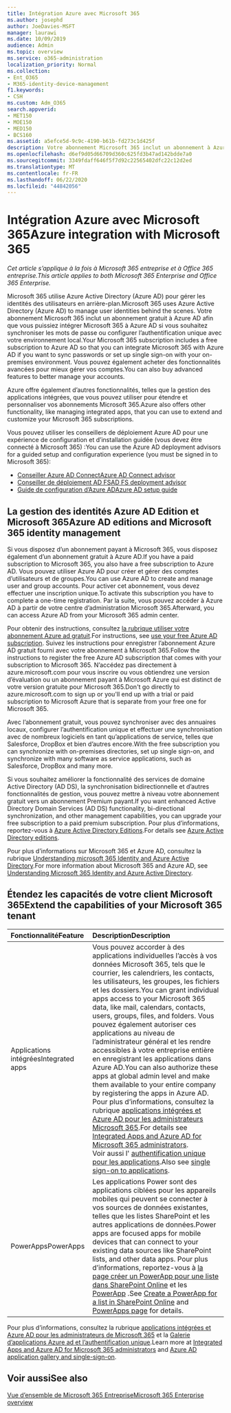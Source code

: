 ```yaml
---
title: Intégration Azure avec Microsoft 365
ms.author: josephd
author: JoeDavies-MSFT
manager: laurawi
ms.date: 10/09/2019
audience: Admin
ms.topic: overview
ms.service: o365-administration
localization_priority: Normal
ms.collection:
- Ent_O365
- M365-identity-device-management
f1.keywords:
- CSH
ms.custom: Adm_O365
search.appverid:
- MET150
- MOE150
- MED150
- BCS160
ms.assetid: a5efce5d-9c9c-4190-b61b-fd273c1d425f
description: Votre abonnement Microsoft 365 inclut un abonnement à Azure AD. Intégrez Microsoft 365 à Azure AD si vous voulez une synchronisation de mot de passe ou une authentification unique avec votre environnement local.
ms.openlocfilehash: d6ef9d05d66709d360c625fd3b47ad142bdde7a0
ms.sourcegitcommit: 3349fdaff646f5f7d92c22565402dfc22c12d2ed
ms.translationtype: MT
ms.contentlocale: fr-FR
ms.lasthandoff: 06/22/2020
ms.locfileid: "44842056"
---
```

# <a name="azure-integration-with-microsoft-365"></a><span data-ttu-id="0f002-104">Intégration Azure avec Microsoft 365</span><span class="sxs-lookup"><span data-stu-id="0f002-104">Azure integration with Microsoft 365</span></span>

<span data-ttu-id="0f002-105">*Cet article s’applique à la fois à Microsoft 365 entreprise et à Office 365 entreprise.*</span><span class="sxs-lookup"><span data-stu-id="0f002-105">*This article applies to both Microsoft 365 Enterprise and Office 365 Enterprise.*</span></span>

<span data-ttu-id="0f002-106">Microsoft 365 utilise Azure Active Directory (Azure AD) pour gérer les identités des utilisateurs en arrière-plan.</span><span class="sxs-lookup"><span data-stu-id="0f002-106">Microsoft 365 uses Azure Active Directory (Azure AD) to manage user identities behind the scenes.</span></span> <span data-ttu-id="0f002-107">Votre abonnement Microsoft 365 inclut un abonnement gratuit à Azure AD afin que vous puissiez intégrer Microsoft 365 à Azure AD si vous souhaitez synchroniser les mots de passe ou configurer l’authentification unique avec votre environnement local.</span><span class="sxs-lookup"><span data-stu-id="0f002-107">Your Microsoft 365 subscription includes a free subscription to Azure AD so that you can integrate Microsoft 365 with Azure AD if you want to sync passwords or set up single sign-on with your on-premises environment.</span></span> <span data-ttu-id="0f002-108">Vous pouvez également acheter des fonctionnalités avancées pour mieux gérer vos comptes.</span><span class="sxs-lookup"><span data-stu-id="0f002-108">You can also buy advanced features to better manage your accounts.</span></span>
  
<span data-ttu-id="0f002-109">Azure offre également d’autres fonctionnalités, telles que la gestion des applications intégrées, que vous pouvez utiliser pour étendre et personnaliser vos abonnements Microsoft 365.</span><span class="sxs-lookup"><span data-stu-id="0f002-109">Azure also offers other functionality, like managing integrated apps, that you can use to extend and customize your Microsoft 365 subscriptions.</span></span>
  
<span data-ttu-id="0f002-110">Vous pouvez utiliser les conseillers de déploiement Azure AD pour une expérience de configuration et d’installation guidée (vous devez être connecté à Microsoft 365) :</span><span class="sxs-lookup"><span data-stu-id="0f002-110">You can use the Azure AD deployment advisors for a guided setup and configuration experience (you must be signed in to Microsoft 365):</span></span>

 - [<span data-ttu-id="0f002-111">Conseiller Azure AD Connect</span><span class="sxs-lookup"><span data-stu-id="0f002-111">Azure AD Connect advisor</span></span>](https://aka.ms/aadconnectpwsync)
 - [<span data-ttu-id="0f002-112">Conseiller de déploiement AD FS</span><span class="sxs-lookup"><span data-stu-id="0f002-112">AD FS deployment advisor</span></span>](https://aka.ms/adfsguidance)
 - [<span data-ttu-id="0f002-113">Guide de configuration d’Azure AD</span><span class="sxs-lookup"><span data-stu-id="0f002-113">Azure AD setup guide</span></span>](https://aka.ms/aadpguidance)
  
## <a name="azure-ad-editions-and-microsoft-365-identity-management"></a><span data-ttu-id="0f002-114">La gestion des identités Azure AD Edition et Microsoft 365</span><span class="sxs-lookup"><span data-stu-id="0f002-114">Azure AD editions and Microsoft 365 identity management</span></span>

<span data-ttu-id="0f002-115">Si vous disposez d’un abonnement payant à Microsoft 365, vous disposez également d’un abonnement gratuit à Azure AD.</span><span class="sxs-lookup"><span data-stu-id="0f002-115">If you have a paid subscription to Microsoft 365, you also have a free subscription to Azure AD.</span></span> <span data-ttu-id="0f002-116">Vous pouvez utiliser Azure AD pour créer et gérer des comptes d’utilisateurs et de groupes.</span><span class="sxs-lookup"><span data-stu-id="0f002-116">You can use Azure AD to create and manage user and group accounts.</span></span> <span data-ttu-id="0f002-117">Pour activer cet abonnement, vous devez effectuer une inscription unique.</span><span class="sxs-lookup"><span data-stu-id="0f002-117">To activate this subscription you have to complete a one-time registration.</span></span> <span data-ttu-id="0f002-118">Par la suite, vous pouvez accéder à Azure AD à partir de votre centre d’administration Microsoft 365.</span><span class="sxs-lookup"><span data-stu-id="0f002-118">Afterward, you can access Azure AD from your Microsoft 365 admin center.</span></span> 

<span data-ttu-id="0f002-119">Pour obtenir des instructions, consultez [la rubrique utiliser votre abonnement Azure ad gratuit](https://go.microsoft.com/fwlink/p/?LinkId=617127).</span><span class="sxs-lookup"><span data-stu-id="0f002-119">For instructions, see [use your free Azure AD subscription](https://go.microsoft.com/fwlink/p/?LinkId=617127).</span></span> <span data-ttu-id="0f002-120">Suivez les instructions pour enregistrer l’abonnement Azure AD gratuit fourni avec votre abonnement à Microsoft 365.</span><span class="sxs-lookup"><span data-stu-id="0f002-120">Follow the instructions to register the free Azure AD subscription that comes with your subscription to Microsoft 365.</span></span> <span data-ttu-id="0f002-121">N’accédez pas directement à azure.microsoft.com pour vous inscrire ou vous obtiendrez une version d’évaluation ou un abonnement payant à Microsoft Azure qui est distinct de votre version gratuite pour Microsoft 365.</span><span class="sxs-lookup"><span data-stu-id="0f002-121">Don't go directly to azure.microsoft.com to sign up or you'll end up with a trial or paid subscription to Microsoft Azure that is separate from your free one for Microsoft 365.</span></span> 
  
<span data-ttu-id="0f002-122">Avec l’abonnement gratuit, vous pouvez synchroniser avec des annuaires locaux, configurer l’authentification unique et effectuer une synchronisation avec de nombreux logiciels en tant qu’applications de service, telles que Salesforce, DropBox et bien d’autres encore.</span><span class="sxs-lookup"><span data-stu-id="0f002-122">With the free subscription you can synchronize with on-premises directories, set up single sign-on, and synchronize with many software as service applications, such as Salesforce, DropBox and many more.</span></span>
  
<span data-ttu-id="0f002-123">Si vous souhaitez améliorer la fonctionnalité des services de domaine Active Directory (AD DS), la synchronisation bidirectionnelle et d’autres fonctionnalités de gestion, vous pouvez mettre à niveau votre abonnement gratuit vers un abonnement Premium payant.</span><span class="sxs-lookup"><span data-stu-id="0f002-123">If you want enhanced Active Directory Domain Services (AD DS) functionality, bi-directional synchronization, and other management capabilities, you can upgrade your free subscription to a paid premium subscription.</span></span> <span data-ttu-id="0f002-124">Pour plus d’informations, reportez-vous à [Azure Active Directory Editions](https://azure.microsoft.com/pricing/details/active-directory/).</span><span class="sxs-lookup"><span data-stu-id="0f002-124">For details see [Azure Active Directory editions](https://azure.microsoft.com/pricing/details/active-directory/).</span></span>
  
<span data-ttu-id="0f002-125">Pour plus d’informations sur Microsoft 365 et Azure AD, consultez la rubrique [Understanding microsoft 365 Identity and Azure Active Directory](about-office-365-identity.md).</span><span class="sxs-lookup"><span data-stu-id="0f002-125">For more information about Microsoft 365 and Azure AD, see [Understanding Microsoft 365 Identity and Azure Active Directory](about-office-365-identity.md).</span></span>
  
## <a name="extend-the-capabilities-of-your-microsoft-365-tenant"></a><span data-ttu-id="0f002-126">Étendez les capacités de votre client Microsoft 365</span><span class="sxs-lookup"><span data-stu-id="0f002-126">Extend the capabilities of your Microsoft 365 tenant</span></span>

|<span data-ttu-id="0f002-127">**Fonctionnalité**</span><span class="sxs-lookup"><span data-stu-id="0f002-127">**Feature**</span></span>|<span data-ttu-id="0f002-128">**Description**</span><span class="sxs-lookup"><span data-stu-id="0f002-128">**Description**</span></span>|
|:-----|:-----|
|<span data-ttu-id="0f002-129">Applications intégrées</span><span class="sxs-lookup"><span data-stu-id="0f002-129">Integrated apps</span></span>  <br/> |<span data-ttu-id="0f002-130">Vous pouvez accorder à des applications individuelles l’accès à vos données Microsoft 365, tels que le courrier, les calendriers, les contacts, les utilisateurs, les groupes, les fichiers et les dossiers.</span><span class="sxs-lookup"><span data-stu-id="0f002-130">You can grant individual apps access to your Microsoft 365 data, like mail, calendars, contacts, users, groups, files, and folders.</span></span> <span data-ttu-id="0f002-131">Vous pouvez également autoriser ces applications au niveau de l’administrateur général et les rendre accessibles à votre entreprise entière en enregistrant les applications dans Azure AD.</span><span class="sxs-lookup"><span data-stu-id="0f002-131">You can also authorize these apps at global admin level and make them available to your entire company by registering the apps in Azure AD.</span></span> <span data-ttu-id="0f002-132">Pour plus d’informations, consultez la rubrique [applications intégrées et Azure AD pour les administrateurs Microsoft 365](https://support.office.com/article/cb2250e3-451e-416f-bf4e-363549652c2a).</span><span class="sxs-lookup"><span data-stu-id="0f002-132">For details see [Integrated Apps and Azure AD for Microsoft 365 administrators](https://support.office.com/article/cb2250e3-451e-416f-bf4e-363549652c2a).</span></span>  <br/> <span data-ttu-id="0f002-133">Voir aussi l' [authentification unique pour les applications](https://go.microsoft.com/fwlink/p/?LinkId=698604).</span><span class="sxs-lookup"><span data-stu-id="0f002-133">Also see [single sign-on to applications](https://go.microsoft.com/fwlink/p/?LinkId=698604).</span></span>  <br/> |
|<span data-ttu-id="0f002-134">PowerApps</span><span class="sxs-lookup"><span data-stu-id="0f002-134">PowerApps</span></span>  <br/> | <span data-ttu-id="0f002-135">Les applications Power sont des applications ciblées pour les appareils mobiles qui peuvent se connecter à vos sources de données existantes, telles que les listes SharePoint et les autres applications de données.</span><span class="sxs-lookup"><span data-stu-id="0f002-135">Power apps are focused apps for mobile devices that can connect to your existing data sources like SharePoint lists, and other data apps.</span></span> <span data-ttu-id="0f002-136">Pour plus d’informations, reportez-vous à [la page créer un PowerApp pour une liste dans SharePoint Online](https://support.office.com/article/9338b2d2-67ac-4b81-8e67-97da27e5e9ab) et les [PowerApp](https://powerapps.microsoft.com/) .</span><span class="sxs-lookup"><span data-stu-id="0f002-136">See [Create a PowerApp for a list in SharePoint Online](https://support.office.com/article/9338b2d2-67ac-4b81-8e67-97da27e5e9ab) and [PowerApps page](https://powerapps.microsoft.com/) for details.</span></span>  <br/> |
   
<span data-ttu-id="0f002-137">Pour plus d’informations, consultez la rubrique [applications intégrées et Azure AD pour les administrateurs de Microsoft 365](integrated-apps-and-azure-ads.md) et la [Galerie d’applications Azure ad et l’authentification unique](https://docs.microsoft.com/azure/active-directory/manage-apps/what-is-single-sign-on).</span><span class="sxs-lookup"><span data-stu-id="0f002-137">Learn more at [Integrated Apps and Azure AD for Microsoft 365 administrators](integrated-apps-and-azure-ads.md) and [Azure AD application gallery and single-sign-on](https://docs.microsoft.com/azure/active-directory/manage-apps/what-is-single-sign-on).</span></span>

## <a name="see-also"></a><span data-ttu-id="0f002-138">Voir aussi</span><span class="sxs-lookup"><span data-stu-id="0f002-138">See also</span></span>

[<span data-ttu-id="0f002-139">Vue d’ensemble de Microsoft 365 Entreprise</span><span class="sxs-lookup"><span data-stu-id="0f002-139">Microsoft 365 Enterprise overview</span></span>](https://docs.microsoft.com/microsoft-365/enterprise/microsoft-365-overview)
